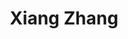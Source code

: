 ---
title: Xiang Zhang
role: PhD student
interests:
  - Energy
  - Economics

user_groups:
  - Grad students
  
organizations:
  - name: McGill University
    url: https://www.mcgill.ca/
education:
  courses:
    - course: MS in Env econ
      institution: Peking University
      year: 2015

email: ""
superuser: false
highlight_name: true
---